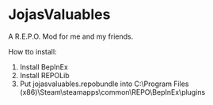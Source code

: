 # JojasValuables
A R.E.P.O. Mod for me and my friends.

How tto install:

1. Install BepInEx
2. Install REPOLib
3. Put jojasvaluables.repobundle into C:\Program Files (x86)\Steam\steamapps\common\REPO\BepInEx\plugins
